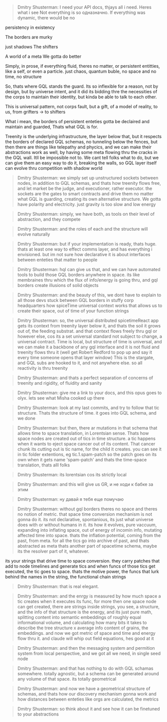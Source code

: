 > Dmitry Shusterman:
> I need your API docs, thjays all i need.
> Heres what i see
> Not everything is so одназначно.
> If everything was dynamic, there would be no

persistency in existency

The borders are murky

just shadows
The shifters

A world of a meta
We gotta do better

Simply, in prose, if everything fluid, theres no matter, or persistent entitties, like a self, or even a particle. just
chaos, quantum buble, no space and no time, no structure

So, thats where GQL stands the guard. Its so inflexible for a reason, not by design, but by universe intent, and it did
its bidding thre the necessities of the corps to maintain their identity, but kinda be able to talk to each other.

This is universal pattern, not corps fault, but a gift, of a model of reality, to us, from grifters -> to shifters

What i mean, the borders of persistent enteties gotta be declaired and maintain and guarded, Thats what GQL is for.

Treenity is the underlying infrastructure, the layer below that, but it respects the borders of declared GQL schemas, no
tunneling below the fences, but then there are things like telepathy and phycics, and we can make their abstractions
work as well, by having some meta flowing thru the cracks in the GQL wall. Itll be impossible not to. We cant tell folks
what to do, but we can give them an easy way to do it, breaking the walls, so GQL layer itself can evolve thru
competition with shadow world

> Dmitry Shusterman:
> we simply set up unstructured sockets between nodes, in addition to GQL schemas, and thats how treenity flows free,
> and
> let market be the judge, and executioner, rather executor.
> the sockets are the gates to smart contracts and drive them no matter what GQL is guarding, creating its own
> alternative
> structure. We gotta have polarity and electricity. just gravity is too slow and low energy

> Dmitry Shusterman:
> simply, we have both, as tools on their level of abstraction, and they compete

> Dmitry Shusterman:
> and the roles of each and the structure will evolve naturally

> Dmitry Shusterman:
> but if your implementation is ready, thats huge. thats at least one way to effect comms layer, and has everything i
> envisioned. but im not sure how declarative it is about interfaces between enteties that matter to people

> Dmitry Shusterman:
> hql can give us that, and we can have automated tools to build those GQL borders anywhere in space. its like
> membraines
> thru which the flux of info/energy is going thru, and gql borders create illusions of solid objects

> Dmitry Shusterman:
> and the beauty of this, we dont have to explain to all those devs stuck between GQL borders in stuffy corp
> headquarters
> how spiceTime universal context works that allows us to create their space, out of time of your function strings

> Dmitry Shusterman:
> so, the universal distributed spicetimeReact app gets its context from treenity layer below it, and thats the soil it
> grows out of, the feeding substrat. and that context flows freely thru gql or however else, cos its a set universal
> standard not subject to change, a universal contract. Time is local, but structure of time is universal, and we can
> make
> it a backbone of any gql interface and it is not fluid and treenity flows thru it (well get Robert Redford to pop up
> and
> say it every time someone opens that layer window) This is the stargate, and GQL subs are hooked to it, and not
> anywhere
> else. so all reactivity is thru treenity

> Dmitry Shusterman:
> and thats a perfect separation of concerns of treenity and rigidity, of fluidity and sanity

> Dmitry Shusterman:
> give me a link to your docs, and this opus goes to olyx. lets see what Misha cooked up there

> Dmitry Shusterman:
> look at my last commits, and try to follow that tic structure. Thats the structure of time. it goes into GQL schema,
> and
> we done

> Dmitry Shusterman:
> but then, there ar mutations in that schema that allows time to space translation, in Lorentsian sense. Thats how
> space
> nodes are created out of tics in time structure. a tic happens when it wants to eject space cancer out of its content.
> That cancer chunk its cutting out is tic name, for the child it creates. you can see it in tic folder extentions, eg
> tic.1.spam-patch so the patch goes on its own when it gets name 'spam-patch' and thats the time-space translation,
> thats
> alll folks

> Dmitry Shusterman:
> its lorentsian cos its strictly local

> Dmitry Shusterman:
> and this will give us GR, и не ходи к бабке за этим

> Dmitry Shusterman:
> ну давай я тебя еще помучаю

> Dmitry Shusterman:
> without gql borders theres no space and theres no notion of metric. that space time conversion mechanism is not gonna
> do
> it. its not declarative, spontanious, its just what universe does with or without humans in it. its how it evolves,
> pure
> vaccuum, expanding into inflating space, out of energy of incomin info, mutating affected time into space. thats the
> inflation potential, coming from the past, from meta. for all the tics go into archive of past, and thats abstracted
> as
> meta
> thats another part of spacetime schema, maybe its the resolver part of it, whatever.

its your strings that drive time to space conversion. they carry patches that add to node timelines and generate tics
and when funcs of those tics get executed, the tic goes to space. thats the motive power, the funcs that lurk behind the
names in the string, the functional chain strings

> Dmitry Shusterman:
> that is real elegant.

> Dmitry Shusterman:
> and the enrgy is measured by how much space a tic creates when it executes its func, for more then one space node can
> get created, there are strings inside strings, you see, a structure, and the info of that structure is the energy, and
> its just pure math, splitting content into semantic embeddings of roughly equal informational volume, and calculating
> how many bits it takes to describe the tree structure x average info content of grains, the embeddings. and now we got
> metric of space and time and energy flow thru it. and claude will whip out field equations, hes good at it

> Dmitry Shusterman:
> and then the messaging system and permition system from local perspective, and we got all we need, in single seed node

> Dmitry Shusterman:
> and that has nothing to do with GQL schamas somewhere. totally agnostic, but a schema can be generated around any
> volume
> of that space. its totally geometrical

> Dmitry Shusterman:
> and now we have a geometrical structure of schemas, and thats how our discovery mechanism gonna work and how distances
> between enteties like orgs are calculated, the metrics

> Dmitry Shusterman:
> so think about it and see how it can be finetuned to your abstractions
